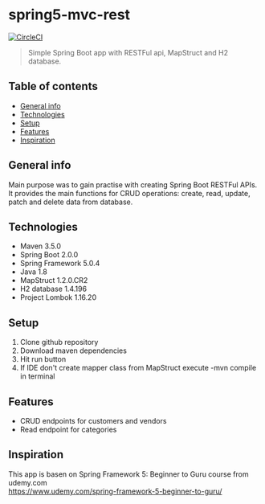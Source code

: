 # spring5-mvc-rest

[![CircleCI](https://circleci.com/gh/kolodziejgrzegorz/spring5-mvc-rest.svg?style=svg)](https://circleci.com/gh/kolodziejgrzegorz/spring5-mvc-rest)
> Simple Spring Boot app with RESTFul api, MapStruct and H2 database.

## Table of contents
* [General info](#general-info)
* [Technologies](#technologies)
* [Setup](#setup)
* [Features](#features)
* [Inspiration](#inspiration)

## General info
Main purpose was to gain practise with creating Spring Boot RESTFul APIs. It provides the main functions for CRUD operations: create, read, update, patch and delete data from database.  

## Technologies
* Maven 3.5.0
* Spring Boot 2.0.0
* Spring Framework 5.0.4
* Java 1.8
* MapStruct 1.2.0.CR2
* H2 database 1.4.196
* Project Lombok 1.16.20

## Setup
1. Clone github repository <br />
2. Download maven dependencies <br />
3. Hit run button <br />
4. If IDE don't create mapper class from MapStruct execute -mvn compile in terminal 

## Features
* CRUD endpoints for customers and vendors
* Read endpoint for categories

## Inspiration
This app is basen on Spring Framework 5: Beginner to Guru course from udemy.com <br />
https://www.udemy.com/spring-framework-5-beginner-to-guru/
